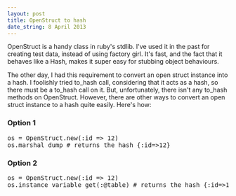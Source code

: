 ```yaml
---
layout: post
title: OpenStruct to hash
date_string: 8 April 2013
---
```


OpenStruct is a handy class in ruby's stdlib. I've used it in the past
for creating test data, instead of using factory girl. It's fast, and
the fact that it behaves like a Hash, makes it super easy for stubbing
object behaviours.

The other day, I had this requirement to convert an open struct instance
into a hash. I foolishly tried to_hash call, considering that it acts as
a hash, so there must be a to_hash call on it. But, unfortunately, there
isn't any to_hash methods on OpenStruct. However, there are other ways
to convert an open struct instance to a hash quite easily. Here's how:

### Option 1  
<pre>
os = OpenStruct.new(:id => 12)
os.marshal_dump # returns the hash {:id=>12}
</pre>

### Option 2
<pre>
os = OpenStruct.new(:id => 12)
os.instance_variable_get(:@table) # returns the hash {:id=>12}
</pre>
